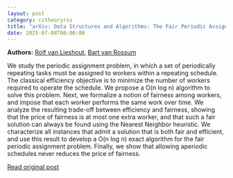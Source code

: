 ```yaml
---
layout: post
category: cstheoryrss
title: "arXiv: Data Structures and Algorithms: The Fair Periodic Assignment Problem"
date: 2025-07-08T00:00:00
---
```


**Authors:** [Rolf van Lieshout](https://dblp.uni-trier.de/search?q=Rolf+van+Lieshout), [Bart van Rossum](https://dblp.uni-trier.de/search?q=Bart+van+Rossum)

We study the periodic assignment problem, in which a set of periodically
repeating tasks must be assigned to workers within a repeating schedule. The
classical efficiency objective is to minimize the number of workers required to
operate the schedule. We propose a O(n log n) algorithm to solve this problem.
Next, we formalize a notion of fairness among workers, and impose that each
worker performs the same work over time. We analyze the resulting trade-off
between efficiency and fairness, showing that the price of fairness is at most
one extra worker, and that such a fair solution can always be found using the
Nearest Neighbor heuristic. We characterize all instances that admit a solution
that is both fair and efficient, and use this result to develop a O(n log n)
exact algorithm for the fair periodic assignment problem. Finally, we show that
allowing aperiodic schedules never reduces the price of fairness.

[Read original post](http://arxiv.org/abs/2507.04537v1)
